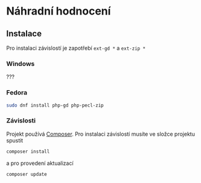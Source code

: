# Náhradní hodnocení

## Instalace
Pro instalaci závislostí je zapotřebí `ext-gd *` a `ext-zip *`
### Windows
???

### Fedora
```bash
sudo dnf install php-gd php-pecl-zip
```

### Závislosti
Projekt používá [Composer](https://getcomposer.org/).
Pro instalaci závislostí musíte ve složce projektu spustit
```bash
composer install
```
a pro provedení aktualizací
```bash
composer update
```
